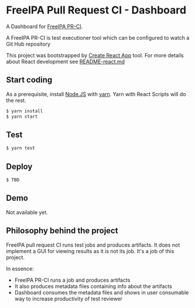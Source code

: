 # FreeIPA Pull Request CI - Dashboard

A Dashboard for [FreeIPA PR-CI](https://github.com/freeipa/freeipa-pr-ci).

A FreeIPA PR-CI is test executioner tool which can be configured to watch a
Git Hub repository

This project was bootstrapped by [Create React App](https://github.com/facebookincubator/create-react-app) tool. For more details
about React development see [README-react.md](./README-react.md)

## Start coding

As a prerequisite, install [Node.JS](https://nodejs.org) with
[yarn](https://yarnpkg.com). Yarn with React Scripts will do the rest.

```bash
$ yarn install
$ yarn start
```

## Test

``` bash
$ yarn test
```

## Deploy

```bash
$ TBD
```

## Demo

Not available yet.

## Philosophy behind the project

FreeIPA pull request CI runs test jobs and produces artifacts. It does not
implement a GUI for viewing results as it is not its job. It's a job of this
project.

In essence:

* FreeIPA PR-CI runs a job and produces artifacts
* It also produces metadata files containing info about the artifacts
* Dashboard consumes the metadata files and shows in user consumable way
  to increase productivity of test reviewer
